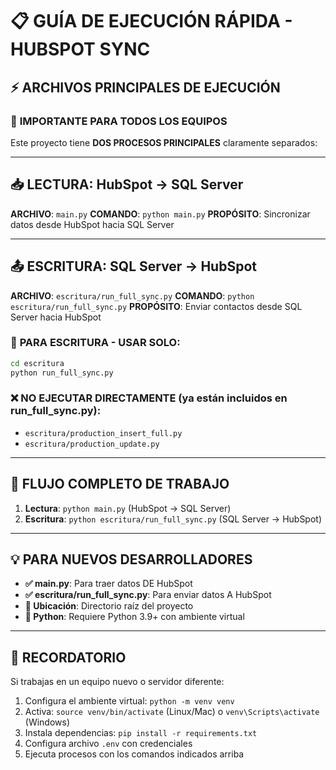 # 📋 GUÍA DE EJECUCIÓN RÁPIDA - HUBSPOT SYNC

## ⚡ ARCHIVOS PRINCIPALES DE EJECUCIÓN

### 🚨 **IMPORTANTE PARA TODOS LOS EQUIPOS**

Este proyecto tiene **DOS PROCESOS PRINCIPALES** claramente separados:

---

## 📥 **LECTURA**: HubSpot → SQL Server
**ARCHIVO**: `main.py`
**COMANDO**: `python main.py`
**PROPÓSITO**: Sincronizar datos desde HubSpot hacia SQL Server

---

## 📤 **ESCRITURA**: SQL Server → HubSpot  
**ARCHIVO**: `escritura/run_full_sync.py`
**COMANDO**: `python escritura/run_full_sync.py`
**PROPÓSITO**: Enviar contactos desde SQL Server hacia HubSpot

### 🎯 **PARA ESCRITURA - USAR SOLO**:
```bash
cd escritura
python run_full_sync.py
```

### ❌ **NO EJECUTAR DIRECTAMENTE** (ya están incluidos en run_full_sync.py):
- `escritura/production_insert_full.py`
- `escritura/production_update.py`

---

## 🔄 **FLUJO COMPLETO DE TRABAJO**

1. **Lectura**: `python main.py` (HubSpot → SQL Server)
2. **Escritura**: `python escritura/run_full_sync.py` (SQL Server → HubSpot)

---

## 💡 **PARA NUEVOS DESARROLLADORES**

- **✅ main.py**: Para traer datos DE HubSpot
- **✅ escritura/run_full_sync.py**: Para enviar datos A HubSpot
- **📁 Ubicación**: Directorio raíz del proyecto
- **🐍 Python**: Requiere Python 3.9+ con ambiente virtual

---

## 🚨 **RECORDATORIO**
Si trabajas en un equipo nuevo o servidor diferente:
1. Configura el ambiente virtual: `python -m venv venv`
2. Activa: `source venv/bin/activate` (Linux/Mac) o `venv\Scripts\activate` (Windows)
3. Instala dependencias: `pip install -r requirements.txt`
4. Configura archivo `.env` con credenciales
5. Ejecuta procesos con los comandos indicados arriba
